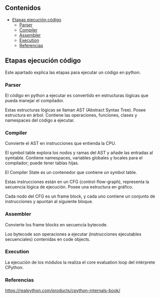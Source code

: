 ## Contenidos

- [Etapas ejecución código](#etapas-ejecución-código)
  - [Parser](#parser)
  - [Compiler](#compiler)
  - [Assembler](#assembler)
  - [Execution](#execution)
  - [Referencias](#referencias)

## Etapas ejecución código

Este apartado explica las etapas para ejecutar un código en python.

### Parser

El código en python a ejecutar es convertido en estructuras lógicas que pueda manejar el compilador.

Estas estructuras lógicas se llaman AST (Abstract Syntax Tree). Posee estructura en árbol. Contiene las operaciones, funciones, clases y namespaces del código a ejecutar.

### Compiler

Convierte el AST en instrucciones que entienda la CPU.

El symbol table explora los nodos y ramas del AST y añade las entradas al symtable. Contiene namespaces, variables globales y locales para el compilador; puede tener tablas hijas.

El Compiler State es un contenedor que contiene un symbol table.

Estas instrucciones están en un CFG (control-flow-graph), representa la secuencia lógica de ejecución. Posee una estructura en gráfico.

Cada nodo del CFG es un frame block, y cada uno contiene un conjunto de instrucciones y apuntan al siguiente bloque.

### Assembler

Convierte los frame blocks en secuencia bytecode.

Los bytecode son operaciones a ejecutar (instrucciones ejecutables secuenciales) contenidas en code objects.

### Execution

La ejecución de los módulos la realiza el core evaluation loop del intérprete CPython.

### Referencias

<https://realpython.com/products/cpython-internals-book/>
